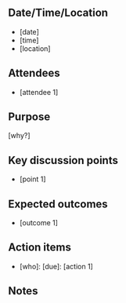 ## Date/Time/Location

* [date]
* [time]
* [location]

## Attendees

* [attendee 1]

## Purpose

[why?]

## Key discussion points

* [point 1]

## Expected outcomes

* [outcome 1]

## Action items

* [who]: [due]: [action 1]

## Notes

